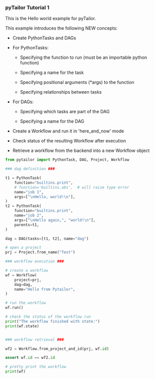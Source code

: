 ### pyTailor Tutorial 1
This is the Hello world example for pyTailor.

This example introduces the following NEW concepts:

- Create PythonTasks and DAGs

- For PythonTasks:

    - Specifying the function to run (must be an importable python function)

    - Specifying a name for the task

    - Specifying positional arguments (*args) to the function

    - Specifying relationships between tasks

- For DAGs:

    - Specifying which tasks are part of the DAG

    - Specifying a name for the DAG

- Create a Workflow and run it in 'here_and_now' mode

- Check status of the resulting Workflow after execution

- Retrieve a workflow from the backend into a new Workflow object

``` python 
from pytailor import PythonTask, DAG, Project, Workflow

### dag definition ###

t1 = PythonTask(
    function="builtins.print",
    # function='builtins.abs',  # will raise type error
    name="job 1",
    args=["\nHello, world!\n"],
)
t2 = PythonTask(
    function="builtins.print",
    name="job 2",
    args=["\nHello again,", "world!\n"],
    parents=t1,
)

dag = DAG(tasks=[t1, t2], name="dag")

# open a project
prj = Project.from_name("Test")

### workflow execution ###

# create a workflow
wf = Workflow(
    project=prj,
    dag=dag,
    name="Hello from Pytailor",
)

# run the workflow
wf.run()

# check the status of the workflow run
print("The workflow finished with state:")
print(wf.state)


### workflow retrieval ###

wf2 = Workflow.from_project_and_id(prj, wf.id)

assert wf.id == wf2.id

# pretty print the workflow
print(wf)
```